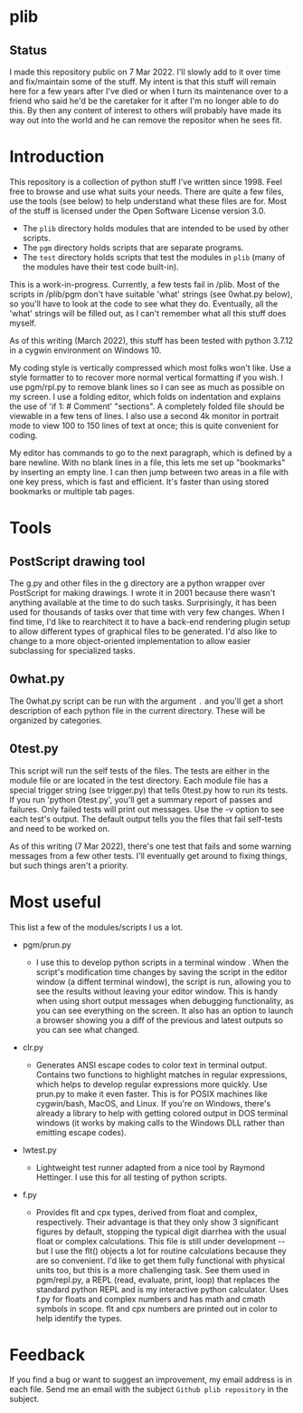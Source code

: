 # plib

## Status

I made this repository public on 7 Mar 2022.  I'll slowly add to it over
time and fix/maintain some of the stuff.  My intent is that this stuff will
remain here for a few years after I've died or when I turn its maintenance
over to a friend who said he'd be the caretaker for it after I'm no longer
able to do this.  By then any content of interest to others will probably
have made its way out into the world and he can remove the repositor when
he sees fit.

# Introduction
This repository is a collection of python stuff I've written since 1998.
Feel free to browse and use what suits your needs.  There are quite a few
files, use the tools (see below) to help understand what these files are
for.  Most of the stuff is licensed under the Open Software License version
3.0.

* The `plib` directory holds modules that are intended to be used by other
  scripts.
* The `pgm` directory holds scripts that are separate programs.
* The `test` directory holds scripts that test the modules in `plib` (many
  of the modules have their test code built-in).

This is a work-in-progress.  Currently, a few tests fail in /plib.  Most of
the scripts in /plib/pgm don't have suitable 'what' strings (see 0what.py
below), so you'll have to look at the code to see what they do.
Eventually, all the 'what' strings will be filled out, as I can't remember
what all this stuff does myself.

As of this writing (March 2022), this stuff has been tested with python
3.7.12 in a cygwin environment on Windows 10.

My coding style is vertically compressed which most folks won't like.  Use
a style formatter to to recover more normal vertical formatting if you
wish.  I use pgm/rpl.py to remove blank lines so I can see as much as
possible on my screen.  I use a folding editor, which folds on indentation
and explains the use of 'if 1:  # Comment' "sections".  A completely folded
file should be viewable in a few tens of lines.  I also use a second 4k
monitor in portrait mode to view 100 to 150 lines of text at once; this is
quite convenient for coding.

My editor has commands to go to the next paragraph, which is defined by a
bare newline.  With no blank lines in a file, this lets me set up
"bookmarks" by inserting an empty line.  I can then jump between two areas
in a file with one key press, which is fast and efficient.  It's faster
than using stored bookmarks or multiple tab pages.

# Tools

## PostScript drawing tool

The g.py and other files in the g directory are a python wrapper over
PostScript for making drawings.  I wrote it in 2001 because there wasn't
anything available at the time to do such tasks.  Surprisingly, it has been
used for thousands of tasks over that time with very few changes.  When I
find time, I'd like to rearchitect it to have a back-end rendering plugin
setup to allow different types of graphical files to be generated.  I'd
also like to change to a more object-oriented implementation to allow
easier subclassing for specialized tasks.

## 0what.py

The 0what.py script can be run with the argument `.` and you'll get a short
description of each python file in the current directory.  These will be
organized by categories.

## 0test.py

This script will run the self tests of the files.  The tests are either in
the module file or are located in the test directory.  Each module file has
a special trigger string (see trigger.py) that tells 0test.py how to run
its tests.  If you run 'python 0test.py', you'll get a summary report of
passes and failures.  Only failed tests will print out messages.  Use the
-v option to see each test's output.  The default output tells you the
files that fail self-tests and need to be worked on.

As of this writing (7 Mar 2022), there's one test that fails and some
warning messages from a few other tests.  I'll eventually get around to
fixing things, but such things aren't a priority.

# Most useful

This list a few of the modules/scripts I us a lot.

* pgm/prun.py
    - I use this to develop python scripts in a terminal window .  When the
      script's modification time changes by saving the script in the editor
      window (a diffent terminal window), the script is run, allowing you
      to see the results without leaving your editor window.  This is handy
      when using short output messages when debugging functionality, as you
      can see everything on the screen.  It also has an option to launch a
      browser showing you a diff of the previous and latest outputs so you
      can see what changed.

* clr.py
    - Generates ANSI escape codes to color text in terminal output.
      Contains two functions to highlight matches in regular expressions,
      which helps to develop regular expressions more quickly.  Use prun.py
      to make it even faster.  This is for POSIX machines like cygwin/bash,
      MacOS, and Linux.  If you're on Windows, there's already a library to
      help with getting colored output in DOS terminal windows (it works by
      making calls to the Windows DLL rather than emitting escape codes).

* lwtest.py
    - Lightweight test runner adapted from a nice tool by Raymond
      Hettinger.  I use this for all testing of python scripts.

* f.py
    - Provides flt and cpx types, derived from float and complex,
      respectively.  Their advantage is that they only show 3 significant
      figures by default, stopping the typical digit diarrhea with the
      usual float or complex calculations.  This file is still under
      development -- but I use the flt() objects a lot for routine
      calculations because they are so convenient.  I'd like to get them
      fully functional with physical units too, but this is a more
      challenging task.  See them used in pgm/repl.py, a REPL (read,
      evaluate, print, loop) that replaces the standard python REPL and is
      my interactive python calculator.  Uses f.py for floats and complex
      numbers and has math and cmath symbols in scope.  flt and cpx numbers
      are printed out in color to help identify the types.

# Feedback

If you find a bug or want to suggest an improvement, my email address is in
each file.  Send me an email with the subject `Github plib repository` in
the subject.
